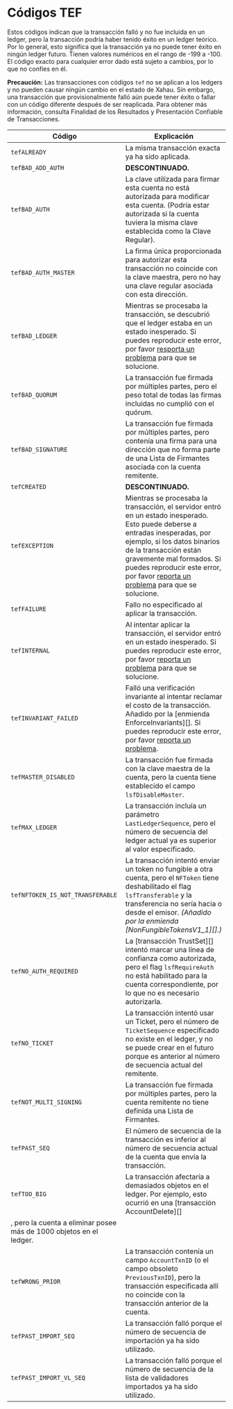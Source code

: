 # Códigos TEF

Estos códigos indican que la transacción falló y no fue incluida en un ledger, pero la transacción podría haber tenido éxito en un ledger teórico. Por lo general, esto significa que la transacción ya no puede tener éxito en ningún ledger futuro. Tienen valores numéricos en el rango de -199 a -100. El código exacto para cualquier error dado está sujeto a cambios, por lo que no confíes en él.

**Precaución:** Las transacciones con códigos `tef` no se aplican a los ledgers y no pueden causar ningún cambio en el estado de Xahau. Sin embargo, una transacción que provisionalmente falló aún puede tener éxito o fallar con un código diferente después de ser reaplicada. Para obtener más información, consulta Finalidad de los Resultados y Presentación Confiable de Transacciones.

| Código                             | Explicación                                                                                                                                                                                                                                                                                                      |
| -------------------------------- | ---------------------------------------------------------------------------------------------------------------------------------------------------------------------------------------------------------------------------------------------------------------------------------------------------------------- |
| `tefALREADY`                     | La misma transacción exacta ya ha sido aplicada.                                                                                                                                                                                                                                                             |
| `tefBAD_ADD_AUTH`                | **DESCONTINUADO.**                                                                                                                                                                                                                                                                                                  |
| `tefBAD_AUTH`                    | La clave utilizada para firmar esta cuenta no está autorizada para modificar esta cuenta. (Podría estar autorizada si la cuenta tuviera la misma clave establecida como la Clave Regular).                                                                                                                                                     |
| `tefBAD_AUTH_MASTER`             | La firma única proporcionada para autorizar esta transacción no coincide con la clave maestra, pero no hay una clave regular asociada con esta dirección.                                                                                                                                                                   |
| `tefBAD_LEDGER`                  | Mientras se procesaba la transacción, se descubrió que el ledger estaba en un estado inesperado. Si puedes reproducir este error, por favor [resporta un problema](https://github.com/ripple/rippled/issues) para que se solucione.                                                                                                         |
| `tefBAD_QUORUM`                  | La transacción fue firmada por múltiples partes, pero el peso total de todas las firmas incluidas no cumplió con el quórum.                                                                                                                                                                                                      |
| `tefBAD_SIGNATURE`               | La transacción fue firmada por múltiples partes, pero contenía una firma para una dirección que no forma parte de una Lista de Firmantes asociada con la cuenta remitente.                                                                                                                                                                         |
| `tefCREATED`                     | **DESCONTINUADO.**                                                                                                                                                                                                                                                                                                  |
| `tefEXCEPTION`                   | Mientras se procesaba la transacción, el servidor entró en un estado inesperado. Esto puede deberse a entradas inesperadas, por ejemplo, si los datos binarios de la transacción están gravemente mal formados. Si puedes reproducir este error, por favor [reporta un problema](https://github.com/ripple/rippled/issues) para que se solucione. |
| `tefFAILURE`                     | Fallo no especificado al aplicar la transacción.                                                                                                                                                                                                                                                                 |
| `tefINTERNAL`                    | Al intentar aplicar la transacción, el servidor entró en un estado inesperado. Si puedes reproducir este error, por favor [reporta un problema](https://github.com/ripple/rippled/issues) para que se solucione.                                                                                                               |
| `tefINVARIANT_FAILED`            | Falló una verificación invariante al intentar reclamar el costo de la transacción. Añadido por la \[enmienda EnforceInvariants]\[]. Si puedes reproducir este error, por favor [reporta un problema](https://github.com/ripple/rippled/issues).                                                                                        |
| `tefMASTER_DISABLED`             | La transacción fue firmada con la clave maestra de la cuenta, pero la cuenta tiene establecido el campo `lsfDisableMaster`.                                                                                                                                                                                                  |
| `tefMAX_LEDGER`                  | La transacción incluía un parámetro `LastLedgerSequence`, pero el número de secuencia del ledger actual ya es superior al valor especificado.                                                                                                                                                                  |
| `tefNFTOKEN_IS_NOT_TRANSFERABLE` | La transacción intentó enviar un token no fungible a otra cuenta, pero el `NFToken` tiene deshabilitado el flag `lsfTransferable` y la transferencia no sería hacia o desde el emisor. _(Añadido por la enmienda \[NonFungibleTokensV1\_1]\[].)_                                                               |
| `tefNO_AUTH_REQUIRED`            | La \[transacción TrustSet]\[] intentó marcar una línea de confianza como autorizada, pero el flag `lsfRequireAuth` no está habilitado para la cuenta correspondiente, por lo que no es necesario autorizarla.                                                                                                                          |
| `tefNO_TICKET`                   | La transacción intentó usar un Ticket, pero el número de `TicketSequence` especificado no existe en el ledger, y no se puede crear en el futuro porque es anterior al número de secuencia actual del remitente.                                                                                          |
| `tefNOT_MULTI_SIGNING`           | La transacción fue firmada por múltiples partes, pero la cuenta remitente no tiene definida una Lista de Firmantes.                                                                                                                                                                                                                             |
| `tefPAST_SEQ`                    | El número de secuencia de la transacción es inferior al número de secuencia actual de la cuenta que envía la transacción.                                                                                                                                                                                         |
| `tefTOO_BIG`                     | La transacción afectaría a demasiados objetos en el ledger. Por ejemplo, esto ocurrió en una \[transacción AccountDelete]\[]
, pero la cuenta a eliminar posee más de 1000 objetos en el ledger.                                                                                                                        |
| `tefWRONG_PRIOR`                 | La transacción contenía un campo `AccountTxnID` (o el campo obsoleto `PreviousTxnID`), pero la transacción especificada allí no coincide con la transacción anterior de la cuenta.                                                                                                                              |
| `tefPAST_IMPORT_SEQ`             | La transacción falló porque el número de secuencia de importación ya ha sido utilizado.                                                                                                                                                                                                                                 |
| `tefPAST_IMPORT_VL_SEQ`          | La transacción falló porque el número de secuencia de la lista de validadores importados ya ha sido utilizado.                                                                                                                                                                                                                  |

